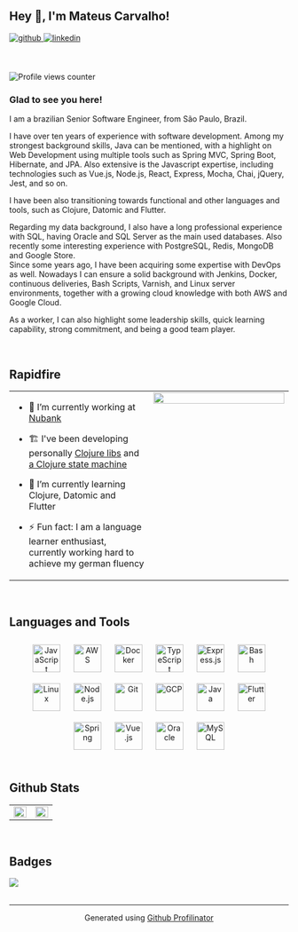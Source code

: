 ## Hey 👋, I'm Mateus Carvalho!  
  

<a href="https://github.com/mtsbarbosa" target="_blank">
<img src=https://img.shields.io/badge/github-%2324292e.svg?&style=for-the-badge&logo=github&logoColor=white alt=github style="margin-bottom: 5px;" />
</a>
<a href="https://linkedin.com/in/mateusbcarvalho" target="_blank">
<img src=https://img.shields.io/badge/linkedin-%231E77B5.svg?&style=for-the-badge&logo=linkedin&logoColor=white alt=linkedin style="margin-bottom: 5px;" />
</a>   
<br />   
<br />   
<br />   

![Profile views counter](https://komarev.com/ghpvc/?username=mtsbarbosa&&style=flat-square)
  



### Glad to see you here!  
I am a brazilian Senior Software Engineer, from São Paulo, Brazil. 

I have over ten years of experience with software development.
Among my strongest background skills, Java can be mentioned, with a highlight on Web Development using multiple tools such as Spring MVC, Spring Boot, Hibernate, and JPA. 
Also extensive is the Javascript expertise, including technologies such as Vue.js, Node.js, React, Express, Mocha, Chai, jQuery, Jest, and so on.

I have been also transitioning towards functional and other languages and tools, such as Clojure, Datomic and Flutter.

Regarding my data background, I also have a long professional experience with SQL, having Oracle and SQL Server as the main used databases. Also recently some interesting experience with PostgreSQL, Redis, MongoDB and Google Store.  
Since some years ago, I have been acquiring some expertise with DevOps as well. Nowadays I can ensure a solid background with Jenkins, Docker, continuous deliveries, Bash Scripts, Varnish, and Linux server environments, together with a growing cloud knowledge with both AWS and Google Cloud.

As a worker, I can also highlight some leadership skills, quick learning capability, strong commitment, and being a good team player.  
  

<br/>  


## Rapidfire  
<table><tr><td valign="top" width="50%">

- 💼 I’m currently working at [Nubank](https://nubank.com.br/) 
  

- 🏗️ I've been developing personally [Clojure libs](https://clojars.org/majorcluster) and [a Clojure state machine](https://github.com/mtsbarbosa/clj-state-machine)  
  

- 🌱 I’m currently learning Clojure, Datomic and Flutter  
  

- ⚡ Fun fact: I am a language learner enthusiast, currently working hard to achieve my german fluency   


</td><td valign="top" width="50%">

<div align="center">
<img src="https://rishavanand.github.io/static/images/greetings.gif" align="center" style="width: 100%" />
</div>  


</td></tr></table>  

<br/>  


## Languages and Tools  
<div align="center">  
<img style="margin: 10px" src="https://profilinator.rishav.dev/skills-assets/javascript-original.svg" alt="JavaScript" height="50" />  
<img style="margin: 10px" src="https://profilinator.rishav.dev/skills-assets/amazonwebservices-original-wordmark.svg" alt="AWS" height="50" />  
<img style="margin: 10px" src="https://profilinator.rishav.dev/skills-assets/docker-original-wordmark.svg" alt="Docker" height="50" />  
<img style="margin: 10px" src="https://profilinator.rishav.dev/skills-assets/typescript-original.svg" alt="TypeScript" height="50" />  
<img style="margin: 10px" src="https://profilinator.rishav.dev/skills-assets/express-original-wordmark.svg" alt="Express.js" height="50" />  
<img style="margin: 10px" src="https://profilinator.rishav.dev/skills-assets/gnu_bash-icon.svg" alt="Bash" height="50" />  
<img style="margin: 10px" src="https://profilinator.rishav.dev/skills-assets/linux-original.svg" alt="Linux" height="50" />  
<img style="margin: 10px" src="https://profilinator.rishav.dev/skills-assets/nodejs-original-wordmark.svg" alt="Node.js" height="50" />  
<img style="margin: 10px" src="https://profilinator.rishav.dev/skills-assets/git-scm-icon.svg" alt="Git" height="50" />  
<img style="margin: 10px" src="https://profilinator.rishav.dev/skills-assets/google_cloud-icon.svg" alt="GCP" height="50" />  
<img style="margin: 10px" src="https://profilinator.rishav.dev/skills-assets/java-original-wordmark.svg" alt="Java" height="50" />  
<img style="margin: 10px" src="https://profilinator.rishav.dev/skills-assets/flutterio-icon.svg" alt="Flutter" height="50" />  
<img style="margin: 10px" src="https://profilinator.rishav.dev/skills-assets/springio-icon.svg" alt="Spring" height="50" />  
<img style="margin: 10px" src="https://profilinator.rishav.dev/skills-assets/vuejs-original-wordmark.svg" alt="Vue.js" height="50" />  
<img style="margin: 10px" src="https://profilinator.rishav.dev/skills-assets/oracle-original.svg" alt="Oracle" height="50" />  
<img style="margin: 10px" src="https://profilinator.rishav.dev/skills-assets/mysql-original-wordmark.svg" alt="MySQL" height="50" />  
</div>  

<br/>  


## Github Stats  
<table><tr><td valign="top" width="50%">

<img src="https://github-readme-stats.vercel.app/api?username=mtsbarbosa&show_icons=true&count_private=true&hide_border=true" align="left" style="width: 100%" />

</td><td valign="top" width="50%">

<img src="https://github-readme-stats.vercel.app/api/top-langs/?username=mtsbarbosa&hide_border=true&layout=compact" align="left" style="width: 100%" />

</td></tr></table>  

<br/>  

## Badges
<img src="https://www.codewars.com/users/mtsbarbosa/badges/large" align="left" />
  

<br/>  


<br />

----
<div align="center">Generated using <a href="https://profilinator.rishav.dev/" target="_blank">Github Profilinator</a></div>
